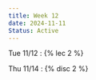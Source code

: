 ```yaml
---
title: Week 12
date: 2024-11-11
Status: Active
---
```


Tue 11/12
: {% lec 2 %}

Thu 11/14
: {% disc 2 %} 

